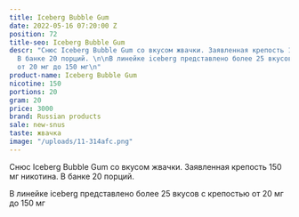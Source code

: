 ```yaml
---
title: Iceberg Bubble Gum
date: 2022-05-16 07:20:00 Z
position: 72
title-seo: Iceberg Bubble Gum
descr: "Снюс Iceberg Bubble Gum со вкусом жвачки. Заявленная крепость 150 мг никотина.
  В банке 20 порций. \n\nВ линейке iceberg представлено более 25 вкусов с крепостью
  от 20 мг до 150 мг\n"
product-name: Iceberg Bubble Gum
nicotine: 150
portions: 20
gram: 20
price: 3000
brand: Russian products
sale: new-snus
taste: жвачка
image: "/uploads/11-314afc.png"
---
```


Снюс Iceberg Bubble Gum со вкусом жвачки. Заявленная крепость 150 мг никотина. В банке 20 порций. 

В линейке iceberg представлено более 25 вкусов с крепостью от 20 мг до 150 мг
